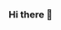 ### Hi there 👋

<!--
**natalie-olson/natalie-olson** is a ✨ _special_ ✨ repository because its `README.md` (this file) appears on your GitHub profile.

Here are some ideas to get you started:

- 🔭 I’m currently working on ... hating Javascript less and a mock-up of a website.
- 🌱 I’m currently learning ... Javasctipt and web design
- 👯 I’m looking to collaborate on ...
- 🤔 I’m looking for help with ... hating javascript less
- 💬 Ask me about ...
- 📫 How to reach me: ... natalie.olson838@gmail.com
- 😄 Pronouns: ...
- ⚡ Fun fact: ... I'm going to make licorice tomorrow.
-->
